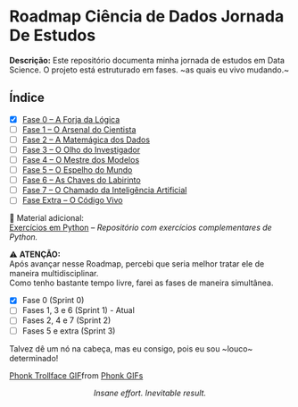 # Roadmap Ciência de Dados Jornada De Estudos

**Descrição:** Este repositório documenta minha jornada de estudos em Data Science. 
O projeto está estruturado em fases. ~as quais eu vivo mudando.~

## Índice

- [x] [Fase 0 – A Forja da Lógica](fase0/README.md)
- [ ] [Fase 1 – O Arsenal do Cientista](fase1/README.md)
- [ ] [Fase 2 – A Matemágica dos Dados](fase2/README.md)
- [ ] [Fase 3 – O Olho do Investigador](fase3/README.md)
- [ ] [Fase 4 – O Mestre dos Modelos](fase4/README.md)
- [ ] [Fase 5 – O Espelho do Mundo](fase5/README.md)
- [ ] [Fase 6 – As Chaves do Labirinto](fase6/README.md)
- [ ] [Fase 7 – O Chamado da Inteligência Artificial](fase7/README.md)
- [ ] [Fase Extra – O Código Vivo](fase-extra/README.md)

📝 Material adicional:  
[Exercícios em Python](https://github.com/LopesHPedro/python-exercises) – *Repositório com exercícios complementares de Python.*

⚠️ **ATENÇÃO:**  
Após avançar nesse Roadmap, percebi que seria melhor tratar ele de maneira multidisciplinar.  
Como tenho bastante tempo livre, farei as fases de maneira simultânea.  

- [x] Fase 0 (Sprint 0)  
- [ ] Fases 1, 3 e 6 (Sprint 1) - Atual  
- [ ] Fases 2, 4 e 7 (Sprint 2)  
- [ ] Fases 5 e extra (Sprint 3)  

Talvez dê um nó na cabeça, mas eu consigo, pois eu sou ~louco~ determinado!

<div class="tenor-gif-embed" data-postid="27242792" data-share-method="host" data-aspect-ratio="1" data-width="100%"><a href="https://tenor.com/view/phonk-trollface-gif-27242792">Phonk Trollface GIF</a>from <a href="https://tenor.com/search/phonk-gifs">Phonk GIFs</a></div> <script type="text/javascript" async src="https://tenor.com/embed.js"></script>

<p align="center">
  <em>Insane effort. Inevitable result.</em>
</p>